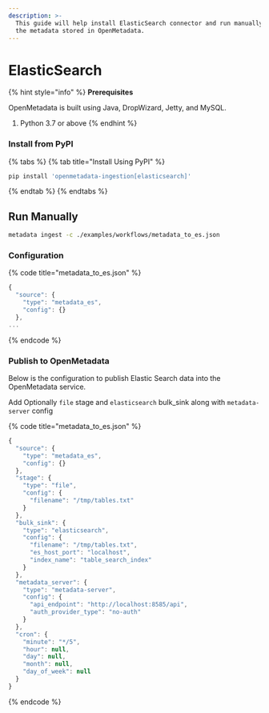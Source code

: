 ```yaml
---
description: >-
  This guide will help install ElasticSearch connector and run manually to index
  the metadata stored in OpenMetadata.
---
```


# ElasticSearch

{% hint style="info" %}
**Prerequisites**

OpenMetadata is built using Java, DropWizard, Jetty, and MySQL.

1. Python 3.7 or above
{% endhint %}

### Install from PyPI

{% tabs %}
{% tab title="Install Using PyPI" %}
```bash
pip install 'openmetadata-ingestion[elasticsearch]'
```
{% endtab %}
{% endtabs %}

## Run Manually

```bash
metadata ingest -c ./examples/workflows/metadata_to_es.json
```

### Configuration

{% code title="metadata\_to\_es.json" %}
```javascript
{
  "source": {
    "type": "metadata_es",
    "config": {}
  },
...
```
{% endcode %}

### Publish to OpenMetadata

Below is the configuration to publish Elastic Search data into the OpenMetadata service.

Add Optionally `file` stage and `elasticsearch` bulk\_sink along with `metadata-server` config

{% code title="metadata\_to\_es.json" %}
```javascript
{
  "source": {
    "type": "metadata_es",
    "config": {}
  },
  "stage": {
    "type": "file",
    "config": {
      "filename": "/tmp/tables.txt"
    }
  },
  "bulk_sink": {
    "type": "elasticsearch",
    "config": {
      "filename": "/tmp/tables.txt",
      "es_host_port": "localhost",
      "index_name": "table_search_index"
    }
  },
  "metadata_server": {
    "type": "metadata-server",
    "config": {
      "api_endpoint": "http://localhost:8585/api",
      "auth_provider_type": "no-auth"
    }
  },
  "cron": {
    "minute": "*/5",
    "hour": null,
    "day": null,
    "month": null,
    "day_of_week": null
  }
}
```
{% endcode %}

